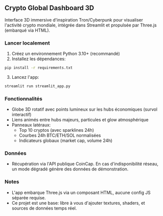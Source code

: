 ## Crypto Global Dashboard 3D

Interface 3D immersive d'inspiration Tron/Cyberpunk pour visualiser l'activité crypto mondiale, intégrée dans Streamlit et propulsée par Three.js (embarqué via HTML).

### Lancer localement

1. Créez un environnement Python 3.10+ (recommandé)
2. Installez les dépendances:
```bash
pip install -r requirements.txt
```
3. Lancez l'app:
```bash
streamlit run streamlit_app.py
```

### Fonctionnalités
- Globe 3D rotatif avec points lumineux sur les hubs économiques (survol interactif)
- Liens animés entre hubs majeurs, particules et glow atmosphérique
- Panneaux latéraux:
  - Top 10 cryptos (avec sparklines 24h)
  - Courbes 24h BTC/ETH/SOL normalisées
  - Indicateurs globaux (market cap, volume 24h)

### Données
- Récupération via l'API publique CoinCap. En cas d'indisponibilité réseau, un mode dégradé génère des données de démonstration.

### Notes
- L'app embarque Three.js via un composant HTML, aucune config JS séparée requise.
- Ce projet est une base: libre à vous d'ajouter textures, shaders, et sources de données temps réel.
